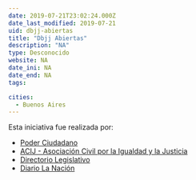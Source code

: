 ```yaml
---
date: 2019-07-21T23:02:24.000Z
date_last_modified: 2019-07-21
uid: dbjj-abiertas
title: "Dbjj Abiertas"
description: "NA"
type: Desconocido
website: NA
date_ini: NA
date_end: NA
tags:

cities: 
  - Buenos Aires
---
```


Esta iniciativa fue realizada por:

- [Poder Ciudadano](/i/poder-ciudadano.html)
- [ACIJ - Asociación Civil por la Igualdad y la Justicia](/i/acij.html)
- [Directorio Legislativo](/i/directorio-legislativo.html)
- [Diario La Nación](/i/diario-la-nacion.html)

